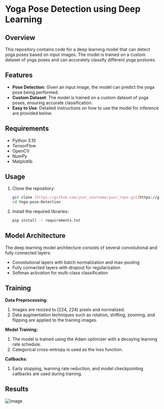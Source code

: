 # Yoga Pose Detection using Deep Learning


## Overview
This repository contains code for a deep learning model that can detect yoga poses based on input images. The model is trained on a custom dataset of yoga poses and can accurately classify different yoga postures.

## Features
- **Pose Detection**: Given an input image, the model can predict the yoga pose being performed.
- **Custom Dataset**: The model is trained on a custom dataset of yoga poses, ensuring accurate classification.
- **Easy to Use**: Detailed instructions on how to use the model for inference are provided below.

## Requirements
- Python 3.10
- TensorFlow
- OpenCV
- NumPy
- Matplotlib

## Usage
1. Clone the repository:
   ```bash
   git clone [https://github.com/your_username/your_repo.git]https://github.com/dharaneeshgunturu2003/Yoga-Pose-Detection.git)
   cd Yoga-pose-Detection
   ```

2. Install the required libraries:
   ```bash
   pip install -r requirements.txt
   ```

## Model Architecture
The deep learning model architecture consists of several convolutional and fully connected layers:

- Convolutional layers with batch normalization and max-pooling
- Fully connected layers with dropout for regularization
- Softmax activation for multi-class classification

## Training
**Data Preprocessing:**
   1. Images are resized to (224, 224) pixels and normalized.
   2. Data augmentation techniques such as rotation, shifting, zooming, and flipping are applied to the training images.
   
**Model Training:**
   1. The model is trained using the Adam optimizer with a decaying learning rate schedule.
   2. Categorical cross-entropy is used as the loss function.
   
**Callbacks:**
   1. Early stopping, learning rate reduction, and model checkpointing callbacks are used during training.

## Results
![image](https://github.com/dharaneeshgunturu2003/Yoga-Pose-Detection/assets/85329659/3d96d37a-3a14-4d37-9d28-e7e770d98152)

